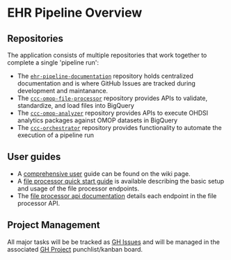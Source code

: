# EHR Pipeline Overview

## Repositories
The application consists of multiple repositories that work together to complete a single 'pipeline run':
- The [`ehr-pipeline-documentation`](https://github.com/Analyticsphere/ehr-pipeline-documentation) repository holds centralized documentation and is where GitHub Issues are tracked during development and maintanance.
- The [`ccc-omop-file-processor`](https://github.com/Analyticsphere/ccc-omop-file-processor) repository provides APIs to validate, standardize, and load files into BigQuery
- The [`ccc-omop-analyzer`](https://github.com/Analyticsphere/ccc-omop-analyzer) repository provides APIs to execute OHDSI analytics packages against OMOP datasets in BigQuery
- The [`ccc-orchestrator`](https://github.com/Analyticsphere/ccc-orchestrator) repository provides functionality to automate the execution of a pipeline run
  
## User guides 
- A [comprehensive user](https://github.com/Analyticsphere/ehr-pipeline-documentation/wiki/OMOP-Pipeline-User-Guide) guide can be found on the wiki page.
- A [file processor quick start guide](https://github.com/Analyticsphere/ccc-omop-file-processor?tab=readme-ov-file#omop-file-processor---quick-start-guide) is available describing the basic setup and usage of the file processor endpoints.
- The [file processor api documentation](https://github.com/Analyticsphere/ccc-omop-file-processor?tab=readme-ov-file#omop-data-processing-api-documentation) details each endpoint in the file processor API.

## Project Management
All major tasks will be be tracked as [GH Issues](https://github.com/Analyticsphere/ehr-pilot/issues) and will be managed in the associated [GH Project](https://github.com/orgs/Analyticsphere/projects/11/views/1) punchlist/kanban board.
  

